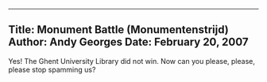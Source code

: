 -----
Title:  Monument Battle (Monumentenstrijd)
Author: Andy Georges
Date: February 20, 2007
-----







Yes! The Ghent University Library did not win. Now can you please,
please, please stop spamming us?




